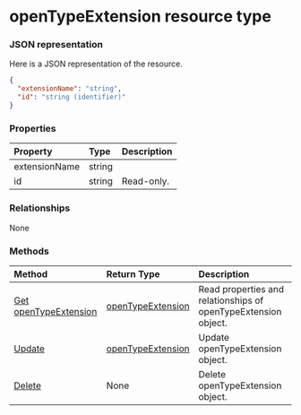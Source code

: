 # openTypeExtension resource type



### JSON representation

Here is a JSON representation of the resource.

<!-- {
  "blockType": "resource",
  "optionalProperties": [

  ],
  "@odata.type": "microsoft.graph.opentypeextension"
}-->

```json
{
  "extensionName": "string",
  "id": "string (identifier)"
}

```
### Properties
| Property	   | Type	|Description|
|:---------------|:--------|:----------|
|extensionName|string||
|id|string| Read-only.|

### Relationships
None


### Methods

| Method		   | Return Type	|Description|
|:---------------|:--------|:----------|
|[Get openTypeExtension](../api/opentypeextension_get.md) | [openTypeExtension](opentypeextension.md) |Read properties and relationships of openTypeExtension object.|
|[Update](../api/opentypeextension_update.md) | [openTypeExtension](opentypeextension.md)	|Update openTypeExtension object. |
|[Delete](../api/opentypeextension_delete.md) | None |Delete openTypeExtension object. |

<!-- uuid: 8fcb5dbc-d5aa-4681-8e31-b001d5168d79
2015-10-25 14:57:30 UTC -->
<!-- {
  "type": "#page.annotation",
  "description": "openTypeExtension resource",
  "keywords": "",
  "section": "documentation",
  "tocPath": ""
}-->